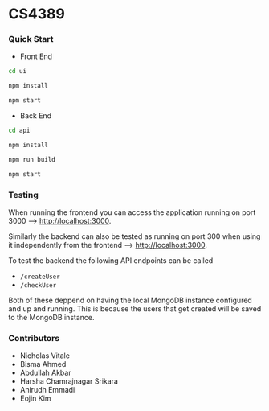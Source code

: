 # CS4389

### Quick Start

 - Front End

```bash
cd ui

npm install

npm start
```

 - Back End

```bash
cd api

npm install

npm run build

npm start
```

### Testing

When running the frontend you can access the application running on port 3000 --> [http://localhost:3000](http://localhost:3000).

Similarly the backend can also be tested as running on port 300 when using it independently from the frontend --> [http://localhost:3000](http://localhost:3000).

To test the backend the following API endpoints can be called 

 - `/createUser`
 - `/checkUser`

Both of these deppend on having the local MongoDB instance configured and up and running. This is because the users that get created will be saved to the MongoDB instance.

### Contributors

 - Nicholas Vitale
 - Bisma Ahmed
 - Abdullah Akbar
 - Harsha Chamrajnagar Srikara
 - Anirudh Emmadi
 - Eojin Kim
